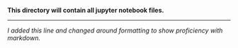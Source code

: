 **This directory will contain all jupyter notebook files.**

---

*I added this line and changed around formatting to show proficiency with markdown.*


